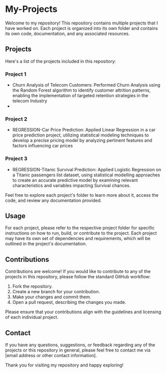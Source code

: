 # My-Projects
Welcome to my repository! This repository contains multiple projects that I have worked on. Each project is organized into its own folder and contains its own code, documentation, and any associated resources.

## Projects

Here's a list of the projects included in this repository:

### Project 1

- Churn Analysis of Telecom Customers: Performed Churn Analysis using the Random Forest algorithm to identify customer attrition patterns, enabling the implementation of targeted retention strategies in the telecom Industry
- 
### Project 2

- REGRESSION-Car Price Prediction:
Applied Linear Regression in a car price prediction project, utilizing statistical modeling techniques to develop a precise pricing model by analyzing pertinent features and factors influencing car prices

### Project 3
- REGRESSION-Titanic Survival Prediction: Applied Logistic Regression on a Titanic passengers list dataset, using statistical modelling approaches to create an accurate predictive model by examining relevant characteristics and variables impacting Survival chances.

Feel free to explore each project's folder to learn more about it, access the code, and review any documentation provided.

## Usage

For each project, please refer to the respective project folder for specific instructions on how to run, build, or contribute to the project. Each project may have its own set of dependencies and requirements, which will be outlined in the project's documentation.

## Contributions

Contributions are welcome! If you would like to contribute to any of the projects in this repository, please follow the standard GitHub workflow:

1. Fork the repository.
2. Create a new branch for your contribution.
3. Make your changes and commit them.
4. Open a pull request, describing the changes you made.

Please ensure that your contributions align with the guidelines and licensing of each individual project.

## Contact

If you have any questions, suggestions, or feedback regarding any of the projects or this repository in general, please feel free to contact me via [email address or other contact information].

Thank you for visiting my repository and happy exploring!
